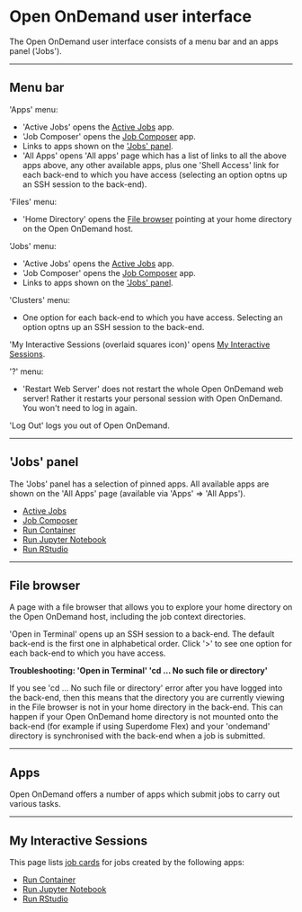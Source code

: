 # Open OnDemand user interface

The Open OnDemand user interface consists of a menu bar and an apps panel ('Jobs').

---

## Menu bar

'Apps' menu:

* 'Active Jobs' opens the [Active Jobs](apps/active-jobs.md) app.
* 'Job Composer' opens the [Job Composer](apps/job-composer.md) app.
* Links to apps shown on the ['Jobs' panel](#jobs-panel).
* 'All Apps' opens 'All apps' page which has a list of links to all the above apps above, any other available apps, plus one 'Shell Access' link for each back-end to which you have access (selecting an option optns up an SSH session to the back-end).

'Files' menu:

* 'Home Directory' opens the [File browser](#file-browser) pointing at your home directory on the Open OnDemand host.

'Jobs' menu:

* 'Active Jobs' opens the [Active Jobs](apps/active-jobs.md) app.
* 'Job Composer' opens the [Job Composer](apps/job-composer.md) app.
* Links to apps shown on the ['Jobs' panel](#jobs-panel).

'Clusters' menu:

* One option for each back-end to which you have access. Selecting an option optns up an SSH session to the back-end.

'My Interactive Sessions (overlaid squares icon)' opens [My Interactive Sessions](#my-interactive-sessions).

'?' menu:

* 'Restart Web Server' does not restart the whole Open OnDemand web server! Rather it restarts your personal session with Open OnDemand. You won't need to log in again.

'Log Out' logs you out of Open OnDemand.

---

## 'Jobs' panel

The 'Jobs' panel has a selection of pinned apps. All available apps are shown on the 'All Apps' page (available via 'Apps' => 'All Apps').

* [Active Jobs](apps/active-jobs.md)
* [Job Composer](apps/job-composer.md)
* [Run Container](apps/container-app.md)
* [Run Jupyter Notebook](apps/jupyter-app.md)
* [Run RStudio](apps/rstudio-app.md)

---

## File browser

A page with a file browser that allows you to explore your home directory on the Open OnDemand host, including the job context directories.

'Open in Terminal' opens up an SSH session to a back-end. The default back-end is the first one in alphabetical order. Click '>' to see one option for each back-end to which you have access.

**Troubleshooting: 'Open in Terminal' 'cd ... No such file or directory'**

If you see 'cd ... No such file or directory' error after you have logged into the back-end, then this means that the directory you are currently viewing in the File browser is not in your home directory in the back-end. This can happen if your Open OnDemand home directory is not mounted onto the back-end (for example if using Superdome Flex) and your 'ondemand' directory is synchronised with the back-end when a job is submitted.

---

## Apps

Open OnDemand offers a number of apps which submit jobs to carry out various tasks.

---

## My Interactive Sessions

This page lists [job cards](#job-cards) for jobs created by the following apps:

* [Run Container](apps/container-app.md)
* [Run Jupyter Notebook](apps/jupyter-app.md)
* [Run RStudio](apps/rstudio-app.md)
